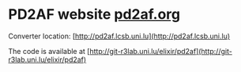 # PD2AF website [pd2af.org](https://www.pd2af.org/)

Converter location: [http://pd2af.lcsb.uni.lu](http://pd2af.lcsb.uni.lu)

The code is available at [http://git-r3lab.uni.lu/elixir/pd2af](http://git-r3lab.uni.lu/elixir/pd2af)

